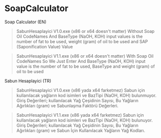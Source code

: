 # SoapCalculator
 Soap Calculator (EN)

>SabunHesaplayici V1.0.exe (x86 or x64 doesn't matter) Without Soap Oil CodeNames And BaseType (NaOH, KOH)  input values is the number of fat to be used, weight (gram) of oil to be used and SAP (Saponification Value) Value

>SabunHesaplayici V1.1.exe (x86 or x64 doesn't matter) With Soap Oil CodeNames So We Just Enter And BaseType (NaOH, KOH)  input value is the number of fat to be used, BaseType and weight (gram) of oil to be used  

 Sabun Hesaplayici (TR)

>SabunHesaplayici V1.0.exe (x86 yada x64 farketmez) Sabun için kullanılacak yağların kod isimleri ve BazTipi (NaOH, KOH) bulunmuyor.  Giriş Değerileri; kullanılacak Yağ Çeşidinin Sayısı, Bu Yağların Ağırlıkları (gram) ve Sabunlaşma Faktörü Değerleri.

>SabunHesaplayici V1.1.exe (x86 yada x64 farketmez)  Sabun için kullanılacak yağların kod isimleri ve BazTipi (NaOH, KOH) bulunuyor. Giriş Değerileri; kullanılacak Yağ Çeşidinin Sayısı, Bu Yağların Ağırlıkları (gram) ve Sabun İçin Kullanılacak Yağların Yağ Kodları.
